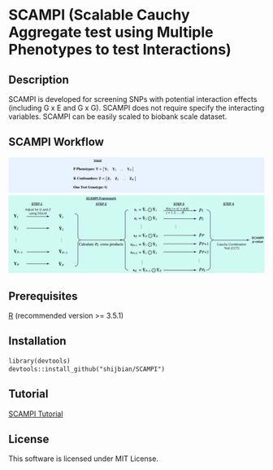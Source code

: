 # SCAMPI (Scalable Cauchy Aggregate test using Multiple Phenotypes to test Interactions)

## Description
SCAMPI is developed for screening SNPs with potential interaction effects (including G x E and G x G). SCAMPI does not require specify the interacting variables. SCAMPI can be easily scaled to biobank scale dataset.

## SCAMPI Workflow

![SCAMPI Workflow](docs/SCAMPI_WORKFLOW.png)

## Prerequisites
<a href="https://www.r-project.org">R</a> (recommended version >= 3.5.1)

## Installation

```
library(devtools)
devtools::install_github("shijbian/SCAMPI")
```

## Tutorial
<a href="https://rpubs.com/shijbian/SCAMPI_Tutorial">SCAMPI Tutorial</a>

## License
This software is licensed under MIT License.

